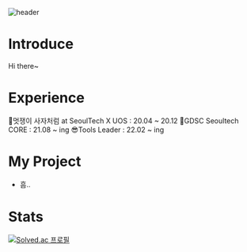 ![header](https://capsule-render.vercel.app/api?type=waving&color=gradient&height=300&section=header&text=HI%20👋&fontSize=90)
   
# Introduce
    
Hi there~ 


# Experience
🦁멋쟁이 사자처럼 at SeoulTech X UOS : 20.04 ~ 20.12 
🌈GDSC Seoultech CORE : 21.08 ~ ing 
😎Tools Leader : 22.02 ~ ing 

# My Project            
- 흠.. 

# Stats     
      
[![Solved.ac 프로필](http://mazassumnida.wtf/api/pastel/generate_badge?boj=qnddlek2)](https://solved.ac/qnddlek2)
